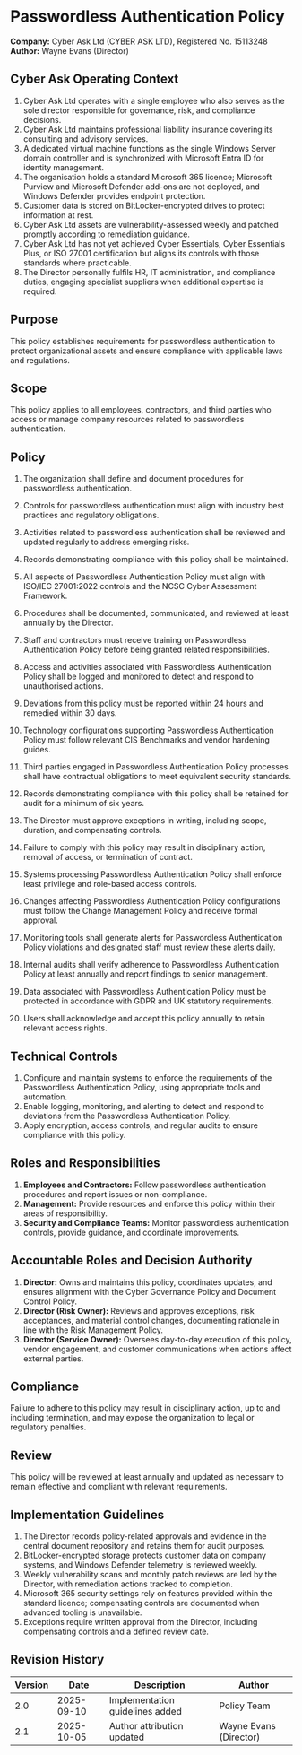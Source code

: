 # Passwordless Authentication Policy

**Company:** Cyber Ask Ltd (CYBER ASK LTD), Registered No. 15113248  
**Author:** Wayne Evans (Director)

## Cyber Ask Operating Context

1. Cyber Ask Ltd operates with a single employee who also serves as the sole director responsible for governance, risk, and compliance decisions.
2. Cyber Ask Ltd maintains professional liability insurance covering its consulting and advisory services.
3. A dedicated virtual machine functions as the single Windows Server domain controller and is synchronized with Microsoft Entra ID for identity management.
4. The organisation holds a standard Microsoft 365 licence; Microsoft Purview and Microsoft Defender add-ons are not deployed, and Windows Defender provides endpoint protection.
5. Customer data is stored on BitLocker-encrypted drives to protect information at rest.
6. Cyber Ask Ltd assets are vulnerability-assessed weekly and patched promptly according to remediation guidance.
7. Cyber Ask Ltd has not yet achieved Cyber Essentials, Cyber Essentials Plus, or ISO 27001 certification but aligns its controls with those standards where practicable.
8. The Director personally fulfils HR, IT administration, and compliance duties, engaging specialist suppliers when additional expertise is required.



## Purpose

This policy establishes requirements for passwordless authentication to protect organizational assets and ensure compliance with applicable laws and regulations.

## Scope

This policy applies to all employees, contractors, and third parties who access or manage company resources related to passwordless authentication.

## Policy
1. The organization shall define and document procedures for passwordless authentication.
2. Controls for passwordless authentication must align with industry best practices and regulatory obligations.
3. Activities related to passwordless authentication shall be reviewed and updated regularly to address emerging risks.
4. Records demonstrating compliance with this policy shall be maintained.

1. All aspects of Passwordless Authentication Policy must align with ISO/IEC 27001:2022 controls and the NCSC Cyber Assessment Framework.
2. Procedures shall be documented, communicated, and reviewed at least annually by the Director.
3. Staff and contractors must receive training on Passwordless Authentication Policy before being granted related responsibilities.
4. Access and activities associated with Passwordless Authentication Policy shall be logged and monitored to detect and respond to unauthorised actions.
5. Deviations from this policy must be reported within 24 hours and remedied within 30 days.
6. Technology configurations supporting Passwordless Authentication Policy must follow relevant CIS Benchmarks and vendor hardening guides.
7. Third parties engaged in Passwordless Authentication Policy processes shall have contractual obligations to meet equivalent security standards.
8. Records demonstrating compliance with this policy shall be retained for audit for a minimum of six years.
9. The Director must approve exceptions in writing, including scope, duration, and compensating controls.
10. Failure to comply with this policy may result in disciplinary action, removal of access, or termination of contract.

1. Systems processing Passwordless Authentication Policy shall enforce least privilege and role-based access controls.
2. Changes affecting Passwordless Authentication Policy configurations must follow the Change Management Policy and receive formal approval.
3. Monitoring tools shall generate alerts for Passwordless Authentication Policy violations and designated staff must review these alerts daily.
4. Internal audits shall verify adherence to Passwordless Authentication Policy at least annually and report findings to senior management.
5. Data associated with Passwordless Authentication Policy must be protected in accordance with GDPR and UK statutory requirements.
6. Users shall acknowledge and accept this policy annually to retain relevant access rights.

## Technical Controls

1. Configure and maintain systems to enforce the requirements of the Passwordless Authentication Policy, using appropriate tools and automation.
2. Enable logging, monitoring, and alerting to detect and respond to deviations from the Passwordless Authentication Policy.
3. Apply encryption, access controls, and regular audits to ensure compliance with this policy.

## Roles and Responsibilities

1. **Employees and Contractors:** Follow passwordless authentication procedures and report issues or non-compliance.
2. **Management:** Provide resources and enforce this policy within their areas of responsibility.
3. **Security and Compliance Teams:** Monitor passwordless authentication controls, provide guidance, and coordinate improvements.

## Accountable Roles and Decision Authority

1. **Director:** Owns and maintains this policy, coordinates updates, and ensures alignment with the Cyber Governance Policy and Document Control Policy.
2. **Director (Risk Owner):** Reviews and approves exceptions, risk acceptances, and material control changes, documenting rationale in line with the Risk Management Policy.
3. **Director (Service Owner):** Oversees day-to-day execution of this policy, vendor engagement, and customer communications when actions affect external parties.


## Compliance

Failure to adhere to this policy may result in disciplinary action, up to and including termination, and may expose the organization to legal or regulatory penalties.

## Review

This policy will be reviewed at least annually and updated as necessary to remain effective and compliant with relevant requirements.

## Implementation Guidelines
1. The Director records policy-related approvals and evidence in the central document repository and retains them for audit purposes.
2. BitLocker-encrypted storage protects customer data on company systems, and Windows Defender telemetry is reviewed weekly.
3. Weekly vulnerability scans and monthly patch reviews are led by the Director, with remediation actions tracked to completion.
4. Microsoft 365 security settings rely on features provided within the standard licence; compensating controls are documented when advanced tooling is unavailable.
5. Exceptions require written approval from the Director, including compensating controls and a defined review date.


## Revision History

| Version | Date | Description | Author |
| ------- | ---------- | ----------------------- | ------ |
| 2.0     | 2025-09-10 | Implementation guidelines added | Policy Team |
| 2.1     | 2025-10-05 | Author attribution updated | Wayne Evans (Director) |
